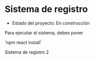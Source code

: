 <h1> Sistema de registro </h1>

- Estado del proyecto: En construcción

Para ejecutar el sistema, debes poner

'npm react install'

Sistema de registro 2
